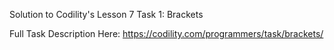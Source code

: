 Solution to Codility's Lesson 7 Task 1: Brackets

Full Task Description Here: https://codility.com/programmers/task/brackets/
